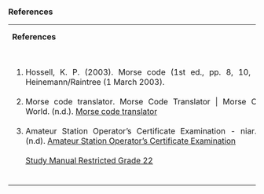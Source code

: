 ### References

<table style="text-align:justify;">
<tr style="background-color: transparent;">
<th>References</th>
<th>Contributors list</th>
</tr>
<tr style="background-color: transparent">
<td>
<ol style="width: 500px">
<li>Hossell, K. P. (2003). Morse code (1st ed., pp. 8, 10, 39). Heinemann/Raintree (1 March 2003).</li></br>
<li>Morse code translator. Morse Code Translator | Morse Code World. (n.d.). <a href="https://morsecode.world/international/translator.html">Morse code translator</a></li></br>
<li>Amateur Station Operator’s Certificate Examination - niar.org. (n.d). <a href="https://niar.org/downloads/Study-Manual-General-Grade-22.pdf">Amateur Station Operator’s Certificate Examination</a></li></br>
<a href="https://www.niar.org/downloads/Study-Manual-Restricted-Grade-22.pdf">Study Manual Restricted Grade 22</a>
</ol>
</td> 
<td>Developer : Dr. Pruthviraj U | NITK</br></br>
Contributors :
<ul style="list-style-type: none;">
<li>Prajwal Kumar | NITK</li>
<li>Shraddha Shetty | NITK</li>
</ul></td>
</tr>
</table>
